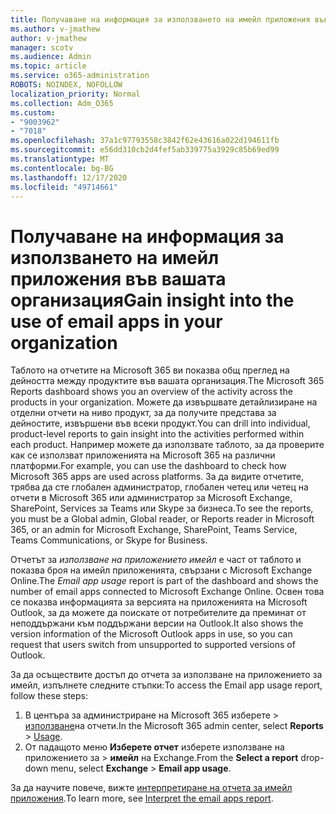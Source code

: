 ```yaml
---
title: Получаване на информация за използването на имейл приложения във вашата организация
ms.author: v-jmathew
author: v-jmathew
manager: scotv
ms.audience: Admin
ms.topic: article
ms.service: o365-administration
ROBOTS: NOINDEX, NOFOLLOW
localization_priority: Normal
ms.collection: Adm_O365
ms.custom:
- "9003962"
- "7018"
ms.openlocfilehash: 37a1c97793558c3842f62e43616a022d194611fb
ms.sourcegitcommit: e56dd310cb2d4fef5ab339775a3929c85b69ed99
ms.translationtype: MT
ms.contentlocale: bg-BG
ms.lasthandoff: 12/17/2020
ms.locfileid: "49714661"
---
```

# <a name="gain-insight-into-the-use-of-email-apps-in-your-organization"></a><span data-ttu-id="739a0-102">Получаване на информация за използването на имейл приложения във вашата организация</span><span class="sxs-lookup"><span data-stu-id="739a0-102">Gain insight into the use of email apps in your organization</span></span>

<span data-ttu-id="739a0-103">Таблото на отчетите на Microsoft 365 ви показва общ преглед на дейността между продуктите във вашата организация.</span><span class="sxs-lookup"><span data-stu-id="739a0-103">The Microsoft 365 Reports dashboard shows you an overview of the activity across the products in your organization.</span></span> <span data-ttu-id="739a0-104">Можете да извършвате детайлизиране на отделни отчети на ниво продукт, за да получите представа за дейностите, извършени във всеки продукт.</span><span class="sxs-lookup"><span data-stu-id="739a0-104">You can drill into individual, product-level reports to gain insight into the activities performed within each product.</span></span> <span data-ttu-id="739a0-105">Например можете да използвате таблото, за да проверите как се използват приложенията на Microsoft 365 на различни платформи.</span><span class="sxs-lookup"><span data-stu-id="739a0-105">For example, you can use the dashboard to check how Microsoft 365 apps are used across platforms.</span></span> <span data-ttu-id="739a0-106">За да видите отчетите, трябва да сте глобален администратор, глобален четец или четец на отчети в Microsoft 365 или администратор за Microsoft Exchange, SharePoint, Services за Teams или Skype за бизнеса.</span><span class="sxs-lookup"><span data-stu-id="739a0-106">To see the reports, you must be a Global admin, Global reader, or Reports reader in Microsoft 365, or an admin for Microsoft Exchange, SharePoint, Teams Service, Teams Communications, or Skype for Business.</span></span>

<span data-ttu-id="739a0-107">Отчетът за *използване на приложението имейл* е част от таблото и показва броя на имейл приложенията, свързани с Microsoft Exchange Online.</span><span class="sxs-lookup"><span data-stu-id="739a0-107">The *Email app usage* report is part of the dashboard and shows the number of email apps connected to Microsoft Exchange Online.</span></span> <span data-ttu-id="739a0-108">Освен това се показва информацията за версията на приложенията на Microsoft Outlook, за да можете да поискате от потребителите да преминат от неподдържани към поддържани версии на Outlook.</span><span class="sxs-lookup"><span data-stu-id="739a0-108">It also shows the version information of the Microsoft Outlook apps in use, so you can request that users switch from unsupported to supported versions of Outlook.</span></span>

<span data-ttu-id="739a0-109">За да осъществите достъп до отчета за използване на приложението за имейл, изпълнете следните стъпки:</span><span class="sxs-lookup"><span data-stu-id="739a0-109">To access the Email app usage report, follow these steps:</span></span>

1. <span data-ttu-id="739a0-110">В центъра за администриране на Microsoft 365 изберете   >  [използване](https://go.microsoft.com/fwlink/?linkid=2140342)на отчети.</span><span class="sxs-lookup"><span data-stu-id="739a0-110">In the Microsoft 365 admin center, select **Reports** > [Usage](https://go.microsoft.com/fwlink/?linkid=2140342).</span></span>
2. <span data-ttu-id="739a0-111">От падащото меню **Изберете отчет** изберете използване на приложението за   >  **имейл** на Exchange.</span><span class="sxs-lookup"><span data-stu-id="739a0-111">From the **Select a report** drop-down menu, select **Exchange** > **Email app usage**.</span></span>

<span data-ttu-id="739a0-112">За да научите повече, вижте [интерпретиране на отчета за имейл приложения](https://go.microsoft.com/fwlink/?linkid=2140508).</span><span class="sxs-lookup"><span data-stu-id="739a0-112">To learn more, see [Interpret the email apps report](https://go.microsoft.com/fwlink/?linkid=2140508).</span></span>
